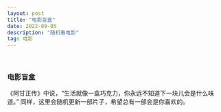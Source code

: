 ```yaml
---
layout: post
title: "电影盲盒"
date: 2022-09-05
description: "随机看电影"
tag: 电影
---
```


<br>

### 电影盲盒
《阿甘正传》中说，“生活就像一盒巧克力，你永远不知道下一块儿会是什么味道。” 同样，这里会随机更新一部片子，希望总有一部会是你喜欢的。

<!--
阿甘正传
霸王别姬
盗梦空间
雇工人生
鬼子来了
海上钢琴师
回忆积木小屋
活着
记忆碎片
梅的天使
调音师法
小丑
肖申克的救赎
星际穿越
雄狮少年
隐入尘烟
鹬
宇宙快递
致命魔术
忠犬八公的故事

控方证人
辛德勒的名单
国产凌凌漆
功夫
盲井
三傻
熔炉
我不是药神
危楼愚夫
少年派的奇幻漂流
背靠背脸对脸
千与千寻
放牛班的春天
--> 


<iframe id="showskill" width="100%" height="360" src="" scrolling="no"  border="0" frameborder="no" framespacing="0" allowfullscreen="true"> </iframe>

<script>
  var arr = [
  "https://s138.ananas.chaoxing.com/sv-w9/video/3d/71/1d/80e93b31371d8dc241a689fcd0727091/sd.mp4",
  "https://s138.ananas.chaoxing.com/sv-w8/video/df/30/3a/e62ee5e706006334e59c11485dcc2332/sd.mp4",
  "https://s138.ananas.chaoxing.com/sv-w8/video/7d/5c/a4/ba90c546e90a2d4dae9b4cff04f628d0/sd.mp4",
  "https://s138.ananas.chaoxing.com/sv-w3/video/f2/a9/78/e2791fb0969421f1b5b964447ae597b7/sd.mp4",
  "https://s138.ananas.chaoxing.com/sv-w9/video/76/c7/5e/23fc85a168733d33099c62fb50e542a7/sd.mp4",
  "https://s138.ananas.chaoxing.com/sv-w9/video/04/c7/21/efbc5980a4ef9fcffd15875159b285e2/sd.mp4",
  "https://s138.ananas.chaoxing.com/sv-w8/video/02/3b/9c/36fc5fad84e0be807bb016fb5b304305/sd.mp4",
  "https://s138.ananas.chaoxing.com/video/88/bb/26/0ed31ca6c2ebc410ec2b1d4c0edbb1e3/sd.mp4",
  "https://s138.ananas.chaoxing.com/sv-w8/video/80/8a/97/1d9ef3ec39e152c5dab0f7868e567df9/sd.mp4",
  "https://s138.ananas.chaoxing.com/video/21/a6/7d/6f26e5c9e64336212704e3366a008087/sd.mp4",
  "https://s138.ananas.chaoxing.com/sv-s1/video/03/b0/c6/426f1faf74a8f2f5ff915822dd04bdc6/sd.mp4",
  "https://s138.ananas.chaoxing.com/sv-w7/video/22/44/62/28539cb1977466e586a2d43e1fdd70f2/sd.mp4",
  "https://s138.ananas.chaoxing.com/sv-w8/video/42/2c/2c/caa3771c66a248fc265a3098b6a726df/sd.mp4",
  "https://s138.ananas.chaoxing.com/sv-w8/video/74/dc/75/faf1c4349c00ff1acd7a9ce990395b9a/sd.mp4",
  "https://s138.ananas.chaoxing.com/video/06/04/5e/088fd60c2fb498d03484f232451d93d2/sd.mp4",
  "https://s138.ananas.chaoxing.com/video/ac/f6/20/fb3413b051e0decd5e4560127df9ba6e/sd.mp4",
  "https://s138.ananas.chaoxing.com/video/70/aa/0f/152962413a9eef12d4a0f89d5dde1cd8/sd.mp4",
  "https://s138.ananas.chaoxing.com/sv-w9/video/f9/bd/15/422fd4fab2f748e7327b84642894de8e/sd.mp4",
  "https://s138.ananas.chaoxing.com/sv-w9/video/42/cd/14/ed8f77b30742eab7879fcf473fa24ec9/sd.mp4",
  "https://s138.ananas.chaoxing.com/sv-w7/video/2d/ae/f5/2075bba951348f40c29de2c74f242402/sd.mp4",
  "https://s138.ananas.chaoxing.com/sv-w8/video/71/51/ae/0095e1786652dbafb9c8207146d4e1f3/sd.mp4",
  "https://s138.ananas.chaoxing.com/sv-w7/video/5e/49/8d/368d475c4b52c23ba2b913fb257519a3/sd.mp4",
  "https://s138.ananas.chaoxing.com/video/1b/0f/26/119d88e5ba70676f7e0f77b7d5ea879a/sd.mp4",
  "https://s138.ananas.chaoxing.com/video/fc/84/1d/0bb280d4ca570ee1bec2a90c070697ea/sd.mp4",
  "https://s138.ananas.chaoxing.com/sv-w9/video/81/d6/bc/f389596cf2ae953556cfe98184448ef0/sd.mp4",
  "https://s138.ananas.chaoxing.com/sv-w9/video/58/06/26/e6f53ab0119452e032abdfcb7a64036a/sd.mp4",
  "https://s138.ananas.chaoxing.com/sv-w7/video/73/33/88/cd9a7e05e49c27a140e897083d4a4243/sd.mp4",
  "https://s138.ananas.chaoxing.com/sv-w3/video/23/f3/5f/5eb5322bd0b040f4c1ffa6837fb96675/sd.mp4",
  "https://s138.ananas.chaoxing.com/video/61/46/c8/85588a1ad10f99c1e8f8a80f2242f4ee/sd.mp4",
  "https://s138.ananas.chaoxing.com/sv-w7/video/49/ee/ac/9bb7271e1d449eac64691300a8151d7d/sd.mp4",
  "https://s138.ananas.chaoxing.com/sv-w8/video/d9/c0/90/b4984667d2e786b18698ddf050f3352f/sd.mp4",
  "https://s138.ananas.chaoxing.com/video/a3/d5/1d/aa09d9ad83b634226c7a5e2924565633/sd.mp4",
  "https://s138.ananas.chaoxing.com/video/91/f6/bd/d26b13b6a2b9b896475b75f270b43daa/sd.mp4"
  ];
  var index =parseInt(Math.random()*(arr.length-1) + 0.5); 
  document.getElementById("showskill").src = arr[index];
</script>
 
  
<br>
<br>
